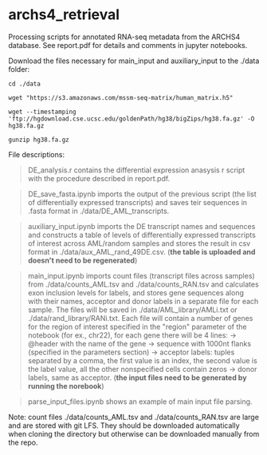 # archs4_retrieval

Processing scripts for annotated RNA-seq metadata from the ARCHS4 database. See report.pdf for details and comments in jupyter notebooks.

Download the files necessary for main_input and auxiliary_input to the ./data folder:

`cd ./data`

`wget "https://s3.amazonaws.com/mssm-seq-matrix/human_matrix.h5"`

`wget --timestamping 'ftp://hgdownload.cse.ucsc.edu/goldenPath/hg38/bigZips/hg38.fa.gz' -O hg38.fa.gz`

`gunzip hg38.fa.gz`

File descriptions:

> DE_analysis.r contains the differential expression anasysis r script with the procedure described in report.pdf.

> DE_save_fasta.ipynb imports the output of the previous script (the list of differentially expressed transcripts) and saves teir sequences in .fasta format in ./data/DE_AML_transcripts.

> auxiliary_input.ipynb imports the DE transcript names and sequences and constructs a table of levels of differentially expressed transcripts of interest across AML/random samples and stores the result in csv format in ./data/aux_AML_rand_49DE.csv. (**the table is uploaded and doesn't need to be regenerated**)

> main_input.ipynb imports count files (transcript files across samples) from ./data/counts_AML.tsv and ./data/counts_RAN.tsv and calculates exon inclusion levels for labels, and stores gene sequences along with their names, acceptor and donor labels in a separate file for each sample. The files will be saved in ./data/AML_library/AMLi.txt or ./data/rand_library/RANi.txt. Each file will contain a number of genes for the region of interest specified in the "region" parameter of the notebook (for ex., chr22), for each gene there will be 4 lines: -> @header with the name of the gene -> sequence with 1000nt flanks (specified in the parameters section) -> acceptor labels: tuples separated by a comma, the first value is an index, the second value is the label value, all the other nonspecified cells contain zeros -> donor labels, same as acceptor. (**the input files need to be generated by running the norebook**)

> parse_input_files.ipynb shows an example of main input file parsing. 

Note: count files ./data/counts_AML.tsv and ./data/counts_RAN.tsv are large and are stored with git LFS. They should be downloaded automatically when cloning the directory but otherwise can be downloaded manually from the repo.
